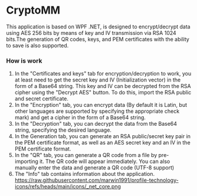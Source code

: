 # CryptoMM
This application is based on WPF .NET, is designed to encrypt/decrypt data using AES 256 bits by means of key and IV transmission via RSA 1024 bits.The generation of QR codes, keys, and PEM certificates with the ability to save is also supported.
### How is work
1) In the "Certificates and keys" tab for encryption/decryption to work, you at least need to get the secret key and IV (Initialization vector) in the form of a Base64 string. This key and IV can be decrypted from the RSA cipher using the "Decrypt AES" button. To do this, import the RSA public and secret certificate.
2) In the "Encryption" tab, you can encrypt data (By default it is Latin, but other languages are supported by specifying the appropriate check mark) and get a cipher in the form of a Base64 string.
3) In the "Decryption" tab, you can decrypt the data from the Base64 string, specifying the desired language.
4) In the Generation tab, you can generate an RSA public/secret key pair in the PEM certificate format, as well as an AES secret key and an IV in the PEM certificate format.
5) In the "QR" tab, you can generate a QR code from a file by pre-importing it. The QR code will appear immediately. You can also manually enter the data and generate a QR code (UTF-8 support)
6) The "Info" tab contains information about the application.
<a>https://raw.githubusercontent.com/marwin1991/profile-technology-icons/refs/heads/main/icons/_net_core.png<a>

